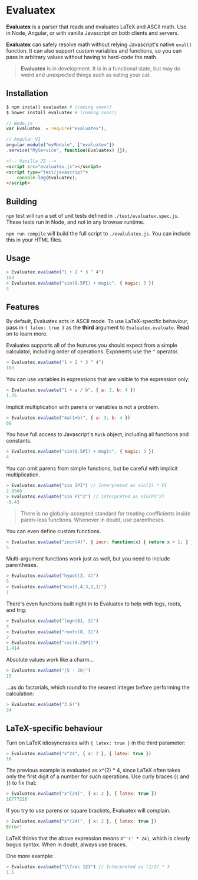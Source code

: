 Evaluatex
=========
**Evaluatex** is a parser that reads and evaluates LaTeX and ASCII math. Use in Node, Angular, or with vanilla Javascript on both clients and servers.

**Evaluatex** can safely resolve math without relying Javascript's native `eval()` function. It can also support custom variables and functions, so you can pass in arbitrary values without having to hard-code the math.

> **Evaluatex** is in development. It is in a functional state, but may do weird and unexpected things such as eating your cat.

Installation
-----
```bash
$ npm install evaluatex # (coming soon!)
$ bower install evaluatex # (coming soon!)
```

```javascript
// Node.js
var Evaluatex  = require("evaluatex");

// Angular V1
angular.module("myModule", ["evaluatex"])
.service("MyService", function(Evaluatex) {});
```

```html
<!-- Vanilla JS -->
<script src="evaluatex.js"></script>
<script type="text/javascript">
	console.log(Evaluatex);
</script>
```

Building
--------
`npm` test will run a set of unit tests defined in `./test/evaluatex.spec.js`. These tests run in Node, and not in any browser runtime.

`npm run compile` will build the full script to `./evalulatex.js`. You can include this in your HTML files.

Usage
-----
```javascript
> Evaluatex.evaluate("1 + 2 * 3 ^ 4")
163
> Evaluatex.evaluate("sin(0.5PI) + magic", { magic: 3 })
4
```

Features
--------
By default, Evaluatex acts in ASCII mode. To use LaTeX-specific behaviour, pass in `{ latex: true }` as the **third** argument to `Evaluatex.evaluate`. Read on to learn more.

Evaluatex supports all of the features you should expect from a simple calculator, including order of operations. Exponents use the `^` operator.

```javascript
> Evaluatex.evaluate("1 + 2 * 3 ^ 4")
163
```

You can use variables in expressions that are visible to the expression only:

```javascript
> Evaluatex.evaluate("1 + a / b", { a: 3, b: 4 })
1.75
```

Implicit multiplication with parens or variables is not a problem.

```javascript
> Evaluatex.evaluate("4a(1+b)", { a: 3, b: 4 })
60
```

You have full access to Javascript's `Math` object, including all functions and constants.

```javascript
> Evaluatex.evaluate("sin(0.5PI) + magic", { magic: 3 })
4
```

You can omit parens from simple functions, but be careful with implicit multiplication.
```javascript
> Evaluatex.evaluate("sin 2PI") // Interpreted as sin(2) * PI
2.8566
> Evaluatex.evaluate("sin PI^2") // Interpreted as sin(PI^2)
-0.43
```

> There is no globally-accepted standard for treating coefficients inside paren-less functions. Whenever in doubt, use parentheses.

You can even define custom functions.

```javascript
> Evaluatex.evaluate("incr(4)", { incr: function(x) { return x + 1; } })
5
```

Multi-argument functions work just as well, but you need to include parentheses.

```javascript
> Evaluatex.evaluate("hypot(3, 4)")
5
> Evaluatex.evaluate("min(5,4,3,2,1)")
1
```

There's even functions built right in to Evaluatex to help with logs, roots, and trig:

```javascript
> Evaluatex.evaluate("logn(81, 3)")
4
> Evaluatex.evaluate("rootn(8, 3)")
2
> Evaluatex.evaluate("csc(0.25PI)")
1.414
```

Absolute values work like a charm...

```javascript
> Evaluatex.evaluate("|5 - 20|")
15
```

...as do factorials, which round to the nearest integer before performing the calculation:

```javascript
> Evaluatex.evaluate("3.6!")
24
```

LaTeX-specific behaviour
------------------------
Turn on LaTeX idiosyncrasies with `{ latex: true }` in the third parameter:

```javascript
> Evaluatex.evaluate("x^24", { x: 2 }, { latex: true })
16
```

The previous example is evaluated as x^(2) * 4, since LaTeX often takes only the first digit of a number for such operations. Use curly braces (`{` and `}`) to fix that:

```javascript
> Evaluatex.evaluate("x^{24}", { x: 2 }, { latex: true })
16777216
```

If you try to use parens or square brackets, Evaluatex will complain.

```javascript
> Evaluatex.evaluate("x^(24)", { x: 2 }, { latex: true })
Error!
```

LaTeX thinks that the above expression means `X^'(' * 24)`, which is clearly bogus syntax. When in doubt, always use braces.

One more example:

```javascript
> Evaluatex.evaluate("\\frac 123") // Interpreted as (1/2) * 3
1.5
```

